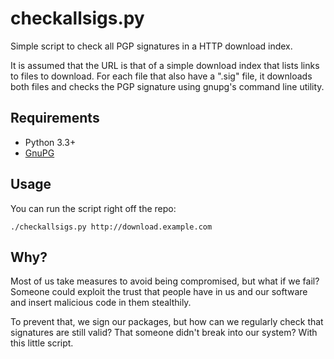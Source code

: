 # checkallsigs.py

Simple script to check all PGP signatures in a HTTP download index.

It is assumed that the URL is that of a simple download index that lists links to files to download.
For each file that also have a ".sig" file, it downloads both files and checks the PGP signature
using gnupg's command line utility.

## Requirements

* Python 3.3+
* [GnuPG][gnupg]

## Usage

You can run the script right off the repo:

    ./checkallsigs.py http://download.example.com

## Why?

Most of us take measures to avoid being compromised, but what if we fail? Someone could exploit
the trust that people have in us and our software and insert malicious code in them stealthily.

To prevent that, we sign our packages, but how can we regularly check that signatures are still
valid? That someone didn't break into our system? With this little script.

[gnupg]: https://www.gnupg.org/

